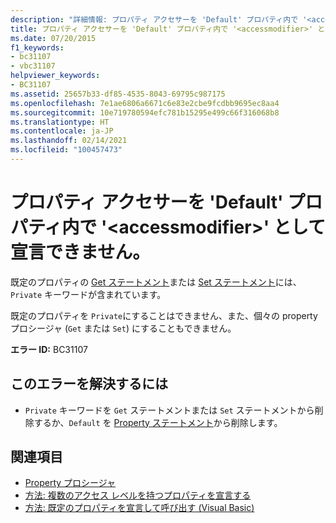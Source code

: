 ```yaml
---
description: "詳細情報: プロパティ アクセサーを 'Default' プロパティ内で '<accessmodifier>' として宣言できません"
title: プロパティ アクセサーを 'Default' プロパティ内で '<accessmodifier>' として宣言できません。
ms.date: 07/20/2015
f1_keywords:
- bc31107
- vbc31107
helpviewer_keywords:
- BC31107
ms.assetid: 25657b33-df85-4535-8043-69795c987175
ms.openlocfilehash: 7e1ae6806a6671c6e83e2cbe9fcdbb9695ec8aa4
ms.sourcegitcommit: 10e719780594efc781b15295e499c66f316068b8
ms.translationtype: HT
ms.contentlocale: ja-JP
ms.lasthandoff: 02/14/2021
ms.locfileid: "100457473"
---
```

# <a name="property-accessors-cannot-be-declared-accessmodifier-in-a-default-property"></a>プロパティ アクセサーを 'Default' プロパティ内で '\<accessmodifier>' として宣言できません。

既定のプロパティの [Get ステートメント](../language-reference/statements/get-statement.md)または [Set ステートメント](../language-reference/statements/set-statement.md)には、`Private` キーワードが含まれています。  
  
 既定のプロパティを `Private`にすることはできません、また、個々の property プロシージャ (`Get` または `Set`) にすることもできません。  
  
 **エラー ID:** BC31107  
  
## <a name="to-correct-this-error"></a>このエラーを解決するには  
  
- `Private` キーワードを `Get` ステートメントまたは `Set` ステートメントから削除するか、`Default` を [Property ステートメント](../language-reference/statements/property-statement.md)から削除します。  
  
## <a name="see-also"></a>関連項目

- [Property プロシージャ](../programming-guide/language-features/procedures/property-procedures.md)
- [方法: 複数のアクセス レベルを持つプロパティを宣言する](../programming-guide/language-features/procedures/how-to-declare-a-property-with-mixed-access-levels.md)
- [方法: 既定のプロパティを宣言して呼び出す (Visual Basic)](../programming-guide/language-features/procedures/how-to-declare-and-call-a-default-property.md)
